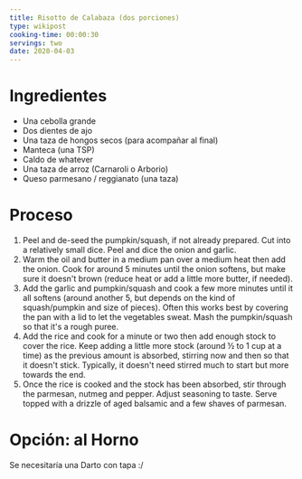 ```yaml
---
title: Risotto de Calabaza (dos porciones)
type: wikipost
cooking-time: 00:00:30
servings: two 
date: 2020-04-03
---
```


# Ingredientes

- Una cebolla grande
- Dos dientes de ajo
- Una taza de hongos secos (para acompañar al final)
- Manteca (una TSP)
- Caldo de whatever 
- Una taza de arroz (Carnaroli o Arborio)
- Queso parmesano / reggianato (una taza)

# Proceso

1. Peel and de-seed the pumpkin/squash, if not already prepared. Cut into a relatively small dice. Peel and dice the onion and garlic.
2. Warm the oil and butter in a medium pan over a medium heat then add the onion. Cook for around 5 minutes until the onion softens, but make sure it doesn't brown (reduce heat or add a little more butter, if needed).
3. Add the garlic and pumpkin/squash and cook a few more minutes until it all softens (around another 5, but depends on the kind of squash/pumpkin and size of pieces). Often this works best by covering the pan with a lid to let the vegetables sweat. Mash the pumpkin/squash so that it's a rough puree.
4. Add the rice and cook for a minute or two then add enough stock to cover the rice. Keep adding a little more stock (around ½ to 1 cup at a time) as the previous amount is absorbed, stirring now and then so that it doesn't stick. Typically, it doesn't need stirred much to start but more towards the end.
5. Once the rice is cooked and the stock has been absorbed, stir through the parmesan, nutmeg and pepper. Adjust seasoning to taste. Serve topped with a drizzle of aged balsamic and a few shaves of parmesan.

# Opción: al Horno

Se necesitaría una Darto con tapa :/



